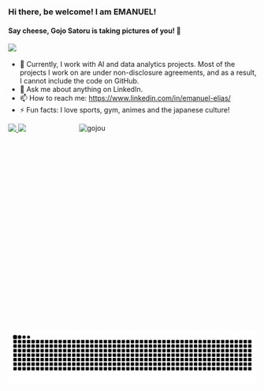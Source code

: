 ### Hi there, be welcome! I am EMANUEL! 
<h4>Say cheese, Gojo Satoru is taking pictures of you! 👋 <!--<img align="center-right"href="https://github.com/banzeras" alt="Build with love" src="http://ForTheBadge.com/images/badges/built-with-love.svg">--></h4> 
 <!-- <a href="https://instagram.com/banzeras" target="_blank"><img src="https://img.shields.io/badge/-Instagram-%23E4405F?style=for-the-badge&logo=instagram&logoColor=white" target="_blank"></a>
 	<> <a href="https://www.twitch.tv/banzeras" target="_blank"><img src="https://img.shields.io/badge/Twitch-9146FF?style=for-the-badge&logo=twitch&logoColor=white" target="_blank"></a>
  <> <a href = "mailto:eng.emanuel.elias@gmail.com"><img src="https://img.shields.io/badge/-Gmail-%23333?style=for-the-badge&logo=gmail&logoColor=red" target="_blank"></a> -->
  <a href="https://www.linkedin.com/in/emanuel-elias/" target="_blank"><img src="https://img.shields.io/badge/-LinkedIn-%230077B5?style=for-the-badge&logo=linkedin&logoColor=white" target="_blank"></a>
  
- 💼 Currently, I work with AI and data analytics projects. Most of the projects I work on are under non-disclosure agreements, and as a result, I cannot include the code on GitHub.
- 💬 Ask me about anything on LinkedIn.
- 📫 How to reach me:  <a href="https://www.linkedin.com/in/emanuel-elias/" target="_blank">https://www.linkedin.com/in/emanuel-elias/</a> 
- ⚡ Fun facts: I love sports, gym, animes and the japanese culture!
<img align="right" alt="gojou"  height="420" width="360"  src="https://c.tenor.com/ZPBDeLGQsWEAAAAd/satoru-gojo-gojo.gif"> 
 <div>
  <a href="https://github.com/banzeras">
  <img height="180em" src="https://github-readme-stats.vercel.app/api?username=banzeras&show_icons=true&theme=dracula&include_all_commits=true&count_private=true"/>
  <img height="180em" src="https://github-readme-stats.vercel.app/api/top-langs/?username=banzeras&layout=compact&langs_count=7&theme=dracula"/>
</div>
 
<div> 
  
 
  ![Snake animation](https://github.com/banzeras/banzeras/blob/output/github-contribution-grid-snake.svg)
 
</div>

